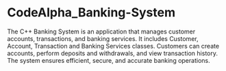# CodeAlpha_Banking-System
The C++ Banking System is an application that manages customer accounts, transactions, and banking services. It includes Customer, Account, Transaction and Banking Services classes. Customers can create accounts, perform deposits and withdrawals, and view transaction history. The system ensures efficient, secure, and accurate banking operations.
